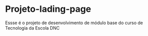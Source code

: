 # Projeto-lading-page
Essse é o projeto de desenvolvimento de módulo base do curso de Tecnologia da Escola DNC
